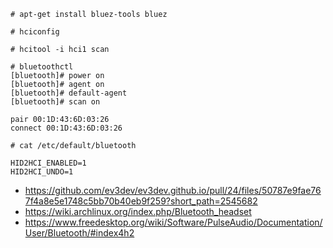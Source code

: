 ```
# apt-get install bluez-tools bluez
```


```
# hciconfig
```

```
# hcitool -i hci1 scan
```

```
# bluetoothctl
[bluetooth]# power on
[bluetooth]# agent on
[bluetooth]# default-agent
[bluetooth]# scan on

pair 00:1D:43:6D:03:26
connect 00:1D:43:6D:03:26
```

```
# cat /etc/default/bluetooth

HID2HCI_ENABLED=1
HID2HCI_UNDO=1

```

- https://github.com/ev3dev/ev3dev.github.io/pull/24/files/50787e9fae767f4a8e5e1748c5bb70b40eb9f259?short_path=2545682
- https://wiki.archlinux.org/index.php/Bluetooth_headset
- https://www.freedesktop.org/wiki/Software/PulseAudio/Documentation/User/Bluetooth/#index4h2
